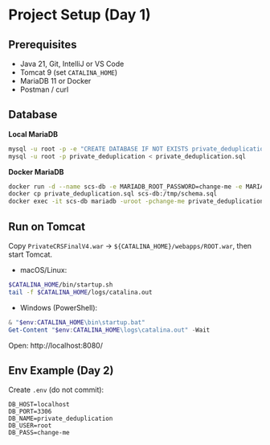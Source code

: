 # Project Setup (Day 1)

## Prerequisites
- Java 21, Git, IntelliJ or VS Code
- Tomcat 9 (set `CATALINA_HOME`)
- MariaDB 11 or Docker
- Postman / curl

## Database
**Local MariaDB**
```bash
mysql -u root -p -e "CREATE DATABASE IF NOT EXISTS private_deduplication;"
mysql -u root -p private_deduplication < private_deduplication.sql
```

**Docker MariaDB**
```bash
docker run -d --name scs-db -e MARIADB_ROOT_PASSWORD=change-me -e MARIADB_DATABASE=private_deduplication -p 3306:3306 mariadb:11
docker cp private_deduplication.sql scs-db:/tmp/schema.sql
docker exec -it scs-db mariadb -uroot -pchange-me private_deduplication < /tmp/schema.sql
```

## Run on Tomcat
Copy `PrivateCRSFinalV4.war` → `${CATALINA_HOME}/webapps/ROOT.war`, then start Tomcat.

- macOS/Linux:
```bash
$CATALINA_HOME/bin/startup.sh
tail -f $CATALINA_HOME/logs/catalina.out
```

- Windows (PowerShell):
```powershell
& "$env:CATALINA_HOME\bin\startup.bat"
Get-Content "$env:CATALINA_HOME\logs\catalina.out" -Wait
```

Open: http://localhost:8080/

## Env Example (Day 2)
Create `.env` (do not commit):
```
DB_HOST=localhost
DB_PORT=3306
DB_NAME=private_deduplication
DB_USER=root
DB_PASS=change-me
```
